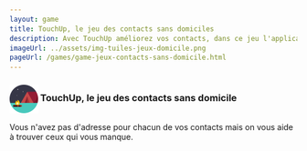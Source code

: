 ```yaml
---
layout: game
title: TouchUp, le jeu des contacts sans domiciles
description: Avec TouchUp améliorez vos contacts, dans ce jeu l'application vous aide à trouver vos contacts vides
imageUrl: ../assets/img-tuiles-jeux-domicile.png
pageUrl: /games/game-jeux-contacts-sans-domicile.html
---
```

### <img src=../assets/img-tuiles-jeux-domicile.png height="50" width="50" style="vertical-align:middle;"> TouchUp, le jeu des contacts sans domicile
Vous n'avez pas d'adresse pour chacun de vos contacts mais on vous aide à trouver ceux qui vous manque.

